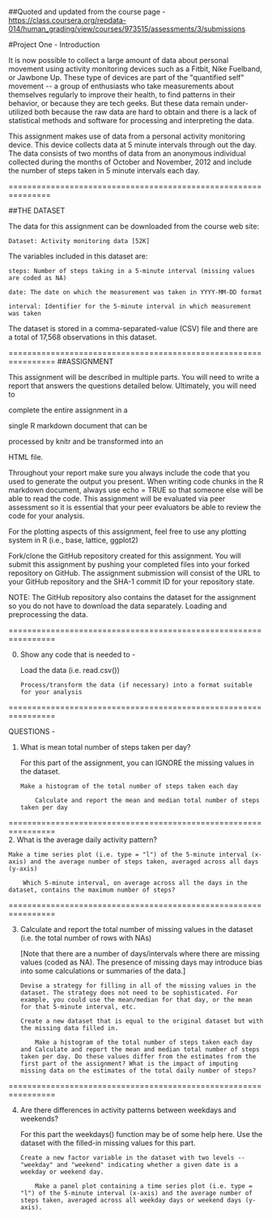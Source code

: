 ##Quoted and updated from the course page - https://class.coursera.org/repdata-014/human_grading/view/courses/973515/assessments/3/submissions

#Project One - Introduction

It is now possible to collect a large amount of data about personal movement using activity monitoring devices such as a Fitbit, Nike Fuelband, or Jawbone Up. These type of devices are part of the "quantified self" movement -- a group of enthusiasts who take measurements about themselves regularly to improve their health, to find patterns in their behavior, or because they are tech geeks. But these data remain under-utilized both because the raw data are hard to obtain and there is a lack of statistical methods and software for processing and interpreting the data.

This assignment makes use of data from a personal activity monitoring device. This device collects data at 5 minute intervals through out the day. The data consists of two months of data from an anonymous individual collected during the months of October and November, 2012 and include the number of steps taken in 5 minute intervals each day.

===============================================================

##THE DATASET

The data for this assignment can be downloaded from the course web site:

    Dataset: Activity monitoring data [52K]

The variables included in this dataset are:

    steps: Number of steps taking in a 5-minute interval (missing values are coded as NA)

    date: The date on which the measurement was taken in YYYY-MM-DD format

    interval: Identifier for the 5-minute interval in which measurement was taken

The dataset is stored in a comma-separated-value (CSV) file and there are a total of 17,568 observations in this dataset.

================================================================
##ASSIGNMENT

This assignment will be described in multiple parts. You will need to write a report that answers the questions detailed below. Ultimately, you will need to 

complete the entire assignment in a 

single R markdown document that can be 

processed by knitr and be transformed into an 

HTML file.

Throughout your report make sure you always include the code that you used to generate the output you present. When writing code chunks in the R markdown document, always use echo = TRUE so that someone else will be able to read the code. This assignment will be evaluated via peer assessment so it is essential that your peer evaluators be able to review the code for your analysis.

For the plotting aspects of this assignment, feel free to use any plotting system in R (i.e., base, lattice, ggplot2)

Fork/clone the GitHub repository created for this assignment. You will submit this assignment by pushing your completed files into your forked repository on GitHub. The assignment submission will consist of the URL to your GitHub repository and the SHA-1 commit ID for your repository state.

NOTE: The GitHub repository also contains the dataset for the assignment so you do not have to download the data separately.
Loading and preprocessing the data.

================================================================

0.	Show any code that is needed to -

    Load the data (i.e. read.csv())

		Process/transform the data (if necessary) into a format suitable for your analysis

================================================================

QUESTIONS - 	
	
1.  What is mean total number of steps taken per day?

	For this part of the assignment, you can IGNORE the missing values in the dataset.

		Make a histogram of the total number of steps taken each day

			Calculate and report the mean and median total number of steps taken per day

================================================================	
2.	What is the average daily activity pattern?

    Make a time series plot (i.e. type = "l") of the 5-minute interval (x-axis) and the average number of steps taken, averaged across all days (y-axis)

		Which 5-minute interval, on average across all the days in the dataset, contains the maximum number of steps?

================================================================

3.	Calculate and report the total number of missing values in
	the dataset (i.e. the total number of rows with NAs)

	[Note that there are a number of days/intervals where there are missing values (coded as NA). The presence of missing days may introduce bias into some calculations or summaries of the data.]

		Devise a strategy for filling in all of the missing values in the dataset. The strategy does not need to be sophisticated. For example, you could use the mean/median for that day, or the mean for that 5-minute interval, etc.

		Create a new dataset that is equal to the original dataset but with the missing data filled in.

			Make a histogram of the total number of steps taken each day and Calculate and report the mean and median total number of steps taken per day. Do these values differ from the estimates from the first part of the assignment? What is the impact of imputing missing data on the estimates of the total daily number of steps?

================================================================

4.	Are there differences in activity patterns between 
	weekdays and weekends?

	For this part the weekdays() function may be of some help here. Use the dataset with the filled-in missing values for this part.

		Create a new factor variable in the dataset with two levels -- "weekday" and "weekend" indicating whether a given date is a weekday or weekend day.

			Make a panel plot containing a time series plot (i.e. type = "l") of the 5-minute interval (x-axis) and the average number of steps taken, averaged across all weekday days or weekend days (y-axis).
	
